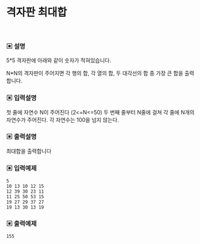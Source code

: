 # 격자판 최대합

<br>

### ▣ 설명

5*5 격자판에 아래와 같이 숫자가 적혀있습니다.

N*N의 격자판이 주어지면 각 행의 합, 각 열의 합, 두 대각선의 합 중 가장 큰 합을 출력합니다.

### ▣ 입력설명

첫 줄에 자연수 N이 주어진다 (2<=N<=50)
두 번째 줄부터 N줄에 걸쳐 각 줄에 N개의 자연수가 주어진다. 각 자연수는 100을 넘지 않는다.

### ▣ 출력설명

최대합을 출력합니다

### ▣ 입력예제

```text
5
10 13 10 12 15
12 39 30 23 11
11 25 50 53 15
19 27 29 37 27
19 13 30 13 19
```

### ▣ 출력예제

```text
155
```
